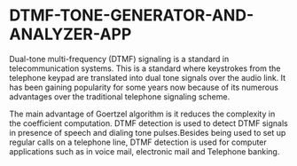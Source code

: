 # DTMF-TONE-GENERATOR-AND-ANALYZER-APP

Dual-tone multi-frequency (DTMF) signaling is a standard in telecommunication systems. This is a standard where keystrokes from the telephone keypad are
translated into dual tone signals over the audio link. It has been gaining popularity for some years now because of its numerous advantages over the traditional telephone
signaling scheme.

The main advantage of Goertzel algorithm is it reduces the complexity in the coefficient computation. DTMF detection is used to detect DTMF signals in presence of speech and dialing tone pulses.Besides being used to set up regular calls on a telephone line, DTMF detection is used for computer applications such as in voice mail, electronic mail and Telephone banking.
